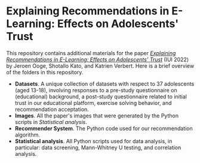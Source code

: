 # Explaining Recommendations in E-Learning: Effects on Adolescents' Trust

This repository contains additional materials for the paper [*Explaining Recommendations in E-Learning: Effects on Adolescents' Trust*](https://doi.org/10.1145/3490099.3511140) (IUI 2022) by Jeroen Ooge, Shotallo Kato, and Katrien Verbert. Here is a brief overview of the folders in this repository.

 - **Datasets**. A unique collection of datasets with respect to 37 adolescents (aged 13-18), involving responses to a pre-study questionnaire on (educational) background, a post-study questionnaire related to initial trust in our educational platform, exercise solving behavior, and recommendation acceptation.
 - **Images**. All the paper's images that were generated by the Python scripts in *Statistical analysis*.
 - **Recommender System**. The Python code used for our recommendation algorithm.
 - **Statistical analysis**. All Python scripts used for data analysis, in particular: data screening, Mann-Whitney U testing, and correlation analysis.
